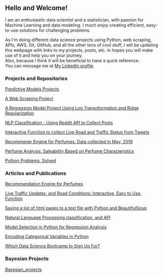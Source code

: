 ## Hello and Welcome!

I am an enthusiastic data scientist and a statistician, with passion for Machine Learning and data modeling. I much enjoy creating efficient, easy-to-use solutions for challenging problems. 

As I'm doing different data science projects using Python, web scraping, APIs, AWS, Git, GitHub, and all the other tons of cool stuff, I will be updating this webpage with links to my projects, posts, etc. in hopes you will make use of it and help you on your journey.
<br /> Also, because I think it will be beneficial to have a quick reference. 
<br /> You can message me at [My LinkedIn profile](https://www.linkedin.com/in/haya-toumy/) 

### Projects and Repositories

[Predictive Models Projects](https://hayatoumy.github.io/predictive_models/)


[A Web Scraping Project](https://hayatoumy.github.io/webscraping-1/)


[A Regression Model Project Using Log Transoformation and Ridge Regularization](https://hayatoumy.github.io/regression_log_transformation/)


[NLP Classification - Using Reddit API to Collect Posts](https://hayatoumy.github.io/classification_api_NLP/)


[Interactive Function to collect Live Road and Traffic Status from Tweets](https://hayatoumy.github.io/road_status_live)


[Recommener Engine for Perfumes. Data collected in May, 2019](https://hayatoumy.github.io/recommender_system/)


[Perfume Analysis: Saleability Based on Perfume Characteristics](https://hayatoumy.github.io/perfume_analysis/)


[Python Problems, Solved](https://hayatoumy.github.io/python_challenges_solutions/)


### Articles and Publications 
[Recommendation Engine for Perfumes](https://medium.com/@haya.toumy/recommender-engine-for-perfumes-35b1a0b0d436)

[Live Traffic Updates, and Road Conditions: Interactive, Easy to Use, Function](https://medium.com/@haya.toumy/interactive-function-to-gather-live-tweets-about-road-conditions-and-traffic-status-91df25289dd9)

[Saving a list of html pages to a text file with Python and BeautifulSoup](https://medium.com/@haya.toumy/how-to-store-scraped-webpages-with-beautifulsoup-in-a-list-then-save-it-to-a-text-file-6629b104035c)

[Natural Language Processing classification, and API](https://medium.com/@haya.toumy/natural-language-processing-apis-and-classification-in-python-a-project-walkthrough-edbd5b501a01)

[Model Selection in Python for Regression Analysis](https://medium.com/@haya.toumy/regression-model-selection-workflow-step-by-step-with-explanations-b6d81612767e)

[Encoding Categorical Variables in Python](https://medium.com/@haya.toumy/encoding-string-variables-in-python-and-dealing-with-null-values-93f8e48fe5c1) 

[Which Data Science Bootcamp to Sign Up For?](https://medium.com/@haya.toumy/which-data-science-bootcamp-should-you-sign-up-for-d857dc52bcdd)


### Bayesian Projects
[Bayesian_projects](https://hayatoumy.github.io/Bayesian_projects)
